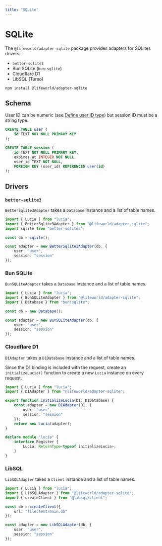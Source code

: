 ```yaml
---
title: "SQLite"
---
```


# SQLite

The `@lifeworld/adapter-sqlite` package provides adapters for SQLites drivers:

-   `better-sqlite3`
-   Bun SQLite (`bun:sqlite`)
-   Cloudflare D1
-   LibSQL (Turso)

```
npm install @lifeworld/adapter-sqlite
```

## Schema

User ID can be numeric (see [Define user ID type](/basics/users#define-user-id-type)) but session ID must be a string type.

```sql
CREATE TABLE user (
    id TEXT NOT NULL PRIMARY KEY
);

CREATE TABLE session (
    id TEXT NOT NULL PRIMARY KEY,
    expires_at INTEGER NOT NULL,
    user_id TEXT NOT NULL,
    FOREIGN KEY (user_id) REFERENCES user(id)
);
```

## Drivers

### `better-sqlite3`

`BetterSqlite3Adapter` takes a `Database` instance and a list of table names.

```ts
import { Lucia } from "lucia";
import { BetterSqlite3Adapter } from "@lifeworld/adapter-sqlite";
import sqlite from "better-sqlite3";

const db = sqlite();

const adapter = new BetterSqlite3Adapter(db, {
	user: "user",
	session: "session"
});
```

### Bun SQLite

`BunSQLiteAdapter` takes a `Database` instance and a list of table names.

```ts
import { Lucia } from "lucia";
import { BunSQLiteAdapter } from "@lifeworld/adapter-sqlite";
import { Database } from "bun:sqlite";

const db = new Database();

const adapter = new BunSQLiteAdapter(db, {
	user: "user",
	session: "session"
});
```

### Cloudflare D1

`D1Adapter` takes a `D1Database` instance and a list of table names.

Since the D1 binding is included with the request, create an `initializeLucia()` function to create a new `Lucia` instance on every request.

```ts
import { Lucia } from "lucia";
import { D1Adapter } from "@lifeworld/adapter-sqlite";

export function initializeLucia(D1: D1Database) {
	const adapter = new D1Adapter(D1, {
		user: "user",
		session: "session"
	});
	return new Lucia(adapter);
}

declare module "lucia" {
	interface Register {
		Lucia: ReturnType<typeof initializeLucia>;
	}
}
```

### LibSQL

`LibSQLAdapter` takes a `Client` instance and a list of table names.

```ts
import { Lucia } from "lucia";
import { LibSQLAdapter } from "@lifeworld/adapter-sqlite";
import { createClient } from "@libsql/client";

const db = createClient({
	url: "file:test/main.db"
});

const adapter = new LibSQLAdapter(db, {
	user: "user",
	session: "session"
});
```
